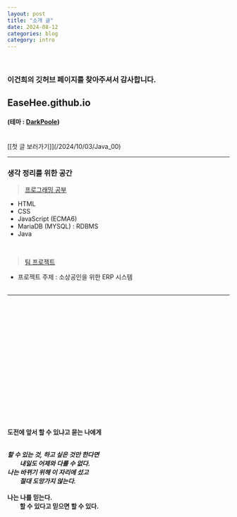 ```yaml
---
layout: post
title: "소개 글"
date: 2024-08-12
categories: blog
category: intro
---
```


<br>

### 이건희의 깃허브 페이지를 찾아주셔서 감사합니다.
## EaseHee.github.io
#### (테마 : [DarkPoole](/DarkPoole))

<br>
[[첫 글 보러가기]](/2024/10/03/Java_00)
<br>

---
    
### 생각 정리를 위한 공간

> [프로그래밍 공부](https://github.com/EaseHee/)
- HTML
- CSS
- JavaScript (ECMA6)
- MariaDB (MYSQL) : RDBMS
- Java
<br>

> [팀 프로젝트](https://github.com/EaseHee/TeamProject.git)
* 프로젝트 주제 : 소상공인을 위한 ERP 시스템
<br><br>

---


<br><br><br><br>
<br><br><br><br>
<br><br><br><br>
<br><br><br><br>

**도전에 앞서 할 수 있냐고 묻는 나에게**
<br><br>

***할 수 있는 것, 하고 싶은 것만 한다면***<br>
&emsp;&emsp;***내일도 어제와 다를 수 없다.***<br>
***나는 바뀌기 위해 이 자리에 섰고***<br>
&emsp;&emsp;***절대 도망가지 않는다.***<br><br>
**나는 나를 믿는다.<br> &emsp;&emsp;할 수 있다고 믿으면 할 수 있다.**